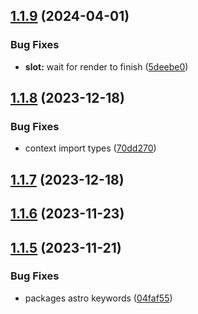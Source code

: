 ## [1.1.9](https://github.com/withastro-utils/utils/compare/@astro-utils/context@1.1.8...@astro-utils/context@1.1.9) (2024-04-01)


### Bug Fixes

* **slot:** wait for render to finish ([5deebe0](https://github.com/withastro-utils/utils/commit/5deebe07daf04c08acdb34d0ebd487e9bbb2e623))

## [1.1.8](https://github.com/withastro-utils/utils/compare/@astro-utils/context@1.1.7...@astro-utils/context@1.1.8) (2023-12-18)


### Bug Fixes

* context import types ([70dd270](https://github.com/withastro-utils/utils/commit/70dd27012c9729179e6e602c0307a0bf7bc44d80))

## [1.1.7](https://github.com/withastro-utils/utils/compare/@astro-utils/context@1.1.6...@astro-utils/context@1.1.7) (2023-12-18)

## [1.1.6](https://github.com/withastro-utils/utils/compare/@astro-utils/context@1.1.5...@astro-utils/context@1.1.6) (2023-11-23)

## [1.1.5](https://github.com/withastro-utils/utils/compare/@astro-utils/context@1.1.4...@astro-utils/context@1.1.5) (2023-11-21)


### Bug Fixes

* packages astro keywords ([04faf55](https://github.com/withastro-utils/utils/commit/04faf559ea1326936e137c2783894b2792cfa9af))
